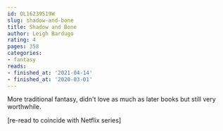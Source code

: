 ```yaml
---
id: OL16239519W
slug: shadow-and-bone
title: Shadow and Bone
author: Leigh Bardugo
rating: 4
pages: 358
categories:
- fantasy
reads:
- finished_at: '2021-04-14'
- finished_at: '2020-03-01'
---
```

More traditional fantasy, didn't love as much as later books but still very worthwhile.

[re-read to coincide with Netflix series]
